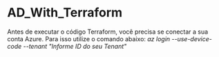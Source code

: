 # AD_With_Terraform
Antes de executar o código Terraform, você precisa se conectar a sua conta Azure. 
Para isso utilize o comando abaixo:
_az login --use-device-code --tenant "Informe ID do seu Tenant"_
